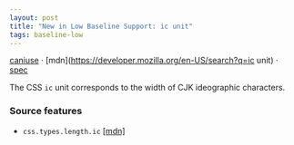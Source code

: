 ```yaml
---
layout: post
title: "New in Low Baseline Support: ic unit"
tags: baseline-low
---
```


[caniuse](https://caniuse.com/?search=ic) · [mdn](https://developer.mozilla.org/en-US/search?q=ic unit) · [spec](https://drafts.csswg.org/css-values-4/#ic)

The CSS `ic` unit corresponds to the width of CJK ideographic characters.

### Source features

- ``css.types.length.ic`` [[mdn]](https://developer.mozilla.org/en-US/search?q=css.types.length.ic)
